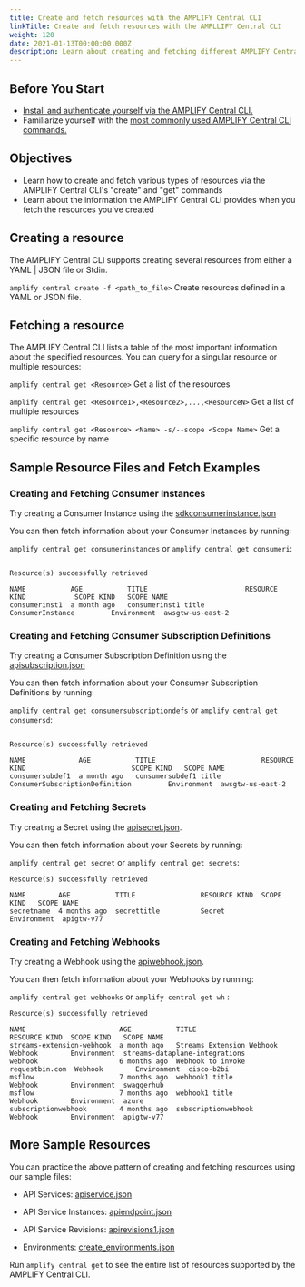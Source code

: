 ```yaml
---
title: Create and fetch resources with the AMPLIFY Central CLI
linkTitle: Create and fetch resources with the AMPLLIFY Central CLI
weight: 120
date: 2021-01-13T00:00:00.000Z
description: Learn about creating and fetching different AMPLIFY Central resources using the CLI
---
```


## Before You Start

* [Install and authenticate yourself via the AMPLIFY Central CLI.](https://docs.axway.com/bundle/axway-open-docs/page/docs/central/cli_central/cli_install/index.html)
* Familiarize yourself with the [most commonly used AMPLIFY Central CLI commands.](https://docs.axway.com/bundle/axway-open-docs/page/docs/central/cli_central/cli_command_reference/index.html)

## Objectives

* Learn how to create and fetch various types of resources via the AMPLIFY Central CLI's "create" and "get" commands
* Learn about the information the AMPLIFY Central CLI provides when you fetch the resources you've created

## Creating a resource

The AMPLIFY Central CLI supports creating several resources from either a YAML | JSON file or Stdin.

`amplify central create -f <path_to_file>` Create resources defined in a YAML or JSON file.

## Fetching a resource

The AMPLIFY Central CLI lists a table of the most important information about the specified resources. You can query for a singular resource or multiple resources:

`amplify central get <Resource>` Get a list of the resources

`amplify central get <Resource1>,<Resource2>,...,<ResourceN>` Get a list of multiple resources

`amplify central get <Resource> <Name> -s/--scope <Scope Name>` Get a specific resource by name

## Sample Resource Files and Fetch Examples

### Creating and Fetching Consumer Instances

Try creating a Consumer Instance using the [sdkconsumerinstance.json](https://axway-open-docs.netlify.app/samples/central/sdkconsumerinstance.json)

You can then fetch information about your Consumer Instances by running:

`amplify central get consumerinstances` or `amplify central get consumeri`:

```

Resource(s) successfully retrieved

NAME           AGE           TITLE                        RESOURCE KIND            SCOPE KIND   SCOPE NAME
consumerinst1  a month ago   consumerinst1 title          ConsumerInstance         Environment  awsgtw-us-east-2

```

### Creating and Fetching Consumer Subscription Definitions

Try creating a Consumer Subscription Definition using the [apisubscription.json](https://axway-open-docs.netlify.app/samples/central/apisubscription.json)

You can then fetch information about your Consumer Subscription Definitions by running:

`amplify central get consumersubscriptiondefs` or `amplify central get consumersd`:

```

Resource(s) successfully retrieved

NAME             AGE           TITLE                          RESOURCE KIND                          SCOPE KIND   SCOPE NAME
consumersubdef1  a month ago   consumersubdef1 title          ConsumerSubscriptionDefinition         Environment  awsgtw-us-east-2

```

### Creating and Fetching Secrets

Try creating a Secret using the [apisecret.json](https://axway-open-docs.netlify.app/samples/central/apisecret.json).

You can then fetch information about your Secrets by running:

`amplify central get secret` or `amplify central get secrets`:

```
Resource(s) successfully retrieved

NAME        AGE           TITLE                RESOURCE KIND  SCOPE KIND   SCOPE NAME
secretname  4 months ago  secrettitle          Secret         Environment  apigtw-v77
```

### Creating and Fetching Webhooks

Try creating a Webhook using the [apiwebhook.json](https://axway-open-docs.netlify.app/samples/central/apiwebhook.json).

You can then fetch information about your Webhooks by running:

`amplify central get webhooks` or `amplify central get wh` :

```
Resource(s) successfully retrieved

NAME                       AGE           TITLE                             RESOURCE KIND  SCOPE KIND   SCOPE NAME
streams-extension-webhook  a month ago   Streams Extension Webhook         Webhook        Environment  streams-dataplane-integrations
webhook                    6 months ago  Webhook to invoke requestbin.com  Webhook        Environment  cisco-b2bi
msflow                     7 months ago  webhook1 title                    Webhook        Environment  swaggerhub
msflow                     7 months ago  webhook1 title                    Webhook        Environment  azure
subscriptionwebhook        4 months ago  subscriptionwebhook               Webhook        Environment  apigtw-v77
```

## More Sample Resources

You can practice the above pattern of creating and fetching resources using our sample files:

* API Services: [apiservice.json](https://axway-open-docs.netlify.app/samples/central/apiservice.json)

* API Service Instances: [apiendpoint.json](https://axway-open-docs.netlify.app/samples/central/apiendpoint.json)

* API Service Revisions: [apirevisions1.json](https://axway-open-docs.netlify.app/samples/central/apirevisions1.json)

* Environments: [create_environments.json](https://axway-open-docs.netlify.app/samples/central/create_environments.json)

Run `amplify central get` to see the entire list of resources supported by the AMPLIFY Central CLI.